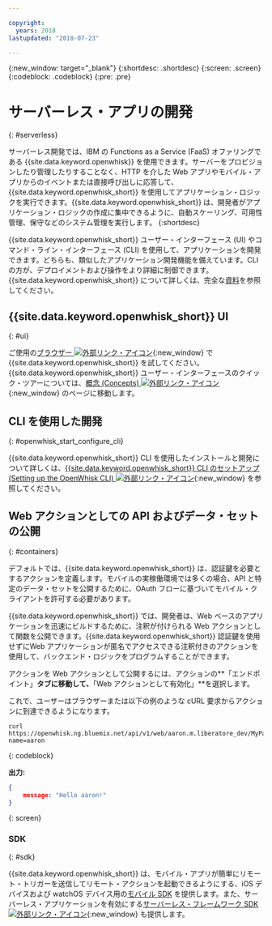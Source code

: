 ```yaml
---

copyright:
  years: 2018
lastupdated: "2018-07-23"

---
```

{:new_window: target="_blank"}
{:shortdesc: .shortdesc}
{:screen: .screen}
{:codeblock: .codeblock}
{:pre: .pre}

# サーバーレス・アプリの開発
{: #serverless}

サーバーレス開発では、IBM の Functions as a Service (FaaS) オファリングである {{site.data.keyword.openwhisk}} を使用できます。サーバーをプロビジョンしたり管理したりすることなく、HTTP を介した Web アプリやモバイル・アプリからのイベントまたは直接呼び出しに応答して、{{site.data.keyword.openwhisk_short}} を使用してアプリケーション・ロジックを実行できます。{{site.data.keyword.openwhisk_short}} は、開発者がアプリケーション・ロジックの作成に集中できるように、自動スケーリング、可用性管理、保守などのシステム管理を実行します。
{:shortdesc}

{{site.data.keyword.openwhisk_short}} ユーザー・インターフェース (UI) やコマンド・ライン・インターフェース (CLI) を使用して、アプリケーションを開発できます。どちらも、類似したアプリケーション開発機能を備えています。CLI の方が、デプロイメントおよび操作をより詳細に制御できます。{{site.data.keyword.openwhisk_short}} について詳しくは、完全な[資料](/docs/openwhisk/index.html)を参照してください。

## {{site.data.keyword.openwhisk_short}} UI
{: #ui}

ご使用の[ブラウザー ![外部リンク・アイコン](../../icons/launch-glyph.svg "外部リンク・アイコン")](https://console.{DomainName}/openwhisk/actions){:new_window} で {{site.data.keyword.openwhisk_short}} を試してください。{{site.data.keyword.openwhisk_short}} ユーザー・インターフェースのクイック・ツアーについては、[概念 (Concepts) ![外部リンク・アイコン](../../icons/launch-glyph.svg "外部リンク・アイコン")](https://console.{DomainName}/openwhisk/learn){:new_window} のページに移動します。

## CLI を使用した開発
{: #openwhisk_start_configure_cli}

{{site.data.keyword.openwhisk_short}} CLI を使用したインストールと開発について詳しくは、[{{site.data.keyword.openwhisk_short}} CLI のセットアップ (Setting up the OpenWhisk CLI) ![外部リンク・アイコン](../../icons/launch-glyph.svg "外部リンク・アイコン")](https://console.{DomainName}/openwhisk/cli){:new_window} を参照してください。

## Web アクションとしての API およびデータ・セットの公開
{: #containers}

デフォルトでは、{{site.data.keyword.openwhisk_short}} は、認証鍵を必要とするアクションを定義します。モバイルの実稼働環境では多くの場合、API と特定のデータ・セットを公開するために、OAuth フローに基づいてモバイル・クライアントを許可する必要があります。

{{site.data.keyword.openwhisk_short}} では、開発者は、Web ベースのアプリケーションを迅速にビルドするために、注釈が付けられる Web アクションとして関数を公開できます。{{site.data.keyword.openwhisk_short}} 認証鍵を使用せずにWeb アプリケーションが匿名でアクセスできる注釈付きのアクションを使用して、バックエンド・ロジックをプログラムすることができます。

アクションを Web アクションとして公開するには、アクションの**「エンドポイント」**タブに移動して、**「Web アクションとして有効化」**を選択します。

これで、ユーザーはブラウザーまたは以下の例のような cURL 要求からアクションに到達できるようになります。

```
curl https://openwhisk.ng.bluemix.net/api/v1/web/aaron.m.liberatore_dev/MyPackage/helloWorld.json?name=aaron
```
{: codeblock}

**出力:**

```json
{
    message: "Hello aaron!"
}
```
{: screen}

### SDK
{: #sdk}

{{site.data.keyword.openwhisk_short}} は、モバイル・アプリが簡単にリモート・トリガーを送信してリモート・アクションを起動できるようにする、iOS デバイスおよび watchOS デバイス用の[モバイル SDK](/docs/openwhisk/openwhisk_mobile_sdk.html#mobile-sdk) を提供します。また、サーバーレス・アプリケーションを有効にする[サーバーレス・フレームワーク SDK ![外部リンク・アイコン](../../icons/launch-glyph.svg "外部リンク・アイコン")](docs/openwhisk/openwhisk_goserverless.html){:new_window} も提供します。
